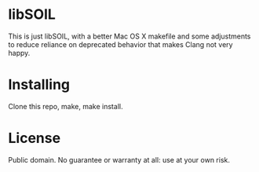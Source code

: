 # libSOIL
This is just libSOIL, with a better Mac OS X makefile and some adjustments to reduce reliance on deprecated behavior that makes Clang not very happy.

# Installing
Clone this repo, make, make install.

# License
Public domain. No guarantee or warranty at all: use at your own risk.
